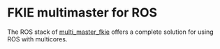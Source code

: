 FKIE multimaster for ROS
========================

The ROS stack of [multi_master_fkie](http://www.ros.org/wiki/multi_master_fkie) offers a complete solution for using ROS with multicores.